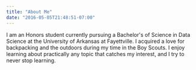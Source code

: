 ```yaml
---
title: "About Me"
date: "2016-05-05T21:48:51-07:00"
---
```

I am an Honors student currently pursuing a Bachelor's of Science in Data Science at the University of Arkansas at Fayettville. I acquired a love for backpacking and the outdoors during my time in the Boy Scouts. I enjoy learning about practically any topic that catches my interest, and I try to never stop learning.
